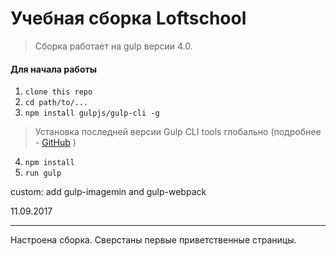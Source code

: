 # Учебная сборка Loftschool

> Сборка работает на gulp версии 4.0. 

#### Для начала работы

1. ```clone this repo```
2. ```cd path/to/...```
3. ```npm install gulpjs/gulp-cli -g```  
> Установка последней версии Gulp CLI tools глобально (подробнее - [GitHub](https://github.com/gulpjs/gulp/blob/4.0/docs/getting-started.md) )

4. ```npm install```
6. ```run gulp``` 

custom: add gulp-imagemin and gulp-webpack

11.09.2017
___________________
Настроена сборка. Сверстаны первые приветственные страницы.